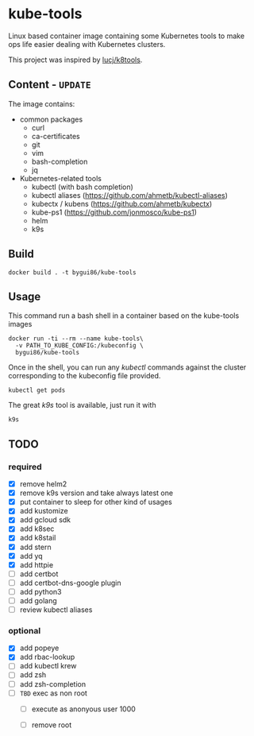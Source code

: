 
# kube-tools

Linux based container image containing some Kubernetes tools to make ops life easier dealing with Kubernetes clusters.

This project was inspired by [lucj/k8tools](https://github.com/lucj/k8stools).

## Content - `UPDATE`

The image contains:
- common packages
  - curl
  - ca-certificates
  - git
  - vim
  - bash-completion
  - jq
- Kubernetes-related tools
  - kubectl (with bash completion)
  - kubectl aliases (https://github.com/ahmetb/kubectl-aliases)
  - kubectx / kubens (https://github.com/ahmetb/kubectx)
  - kube-ps1 (https://github.com/jonmosco/kube-ps1)
  - helm
  - k9s

## Build

```shell
docker build . -t bygui86/kube-tools
```

## Usage

This command run a bash shell in a container based on the kube-tools images
```shell
docker run -ti --rm --name kube-tools\
  -v PATH_TO_KUBE_CONFIG:/kubeconfig \
  bygui86/kube-tools
```

Once in the shell, you can run any *kubectl* commands against the cluster corresponding to the kubeconfig file provided.
```shell
kubectl get pods
```

The great *k9s* tool is available, just run it with
```shell
k9s
```

## TODO

### required
- [x] remove helm2
- [x] remove k9s version and take always latest one
- [x] put container to sleep for other kind of usages
- [x] add kustomize
- [x] add gcloud sdk
- [x] add k8sec
- [x] add k8stail
- [x] add stern
- [x] add yq
- [x] add httpie
- [ ] add certbot
- [ ] add certbot-dns-google plugin
- [ ] add python3
- [ ] add golang
- [ ] review kubectl aliases
### optional
- [x] add popeye
- [x] add rbac-lookup
- [ ] add kubectl krew
- [ ] add zsh
- [ ] add zsh-completion
- [ ] `TBD` exec as non root
	- [ ] execute as anonyous user 1000
	- [ ] remove root

